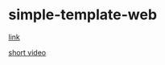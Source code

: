 # simple-template-web

[link](https://bright-torrone-0dd848.netlify.app)

[short video](https://drive.google.com/file/d/1390pOQEX8shiBN8kc-X7ljSiHF7uXKeG/view?usp=sharing)
